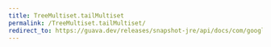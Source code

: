 ```yaml
---
title: TreeMultiset.tailMultiset
permalink: /TreeMultiset.tailMultiset/
redirect_to: https://guava.dev/releases/snapshot-jre/api/docs/com/google/common/collect/TreeMultiset.html#tailMultiset-E-com.google.common.collect.BoundType-
---
```


